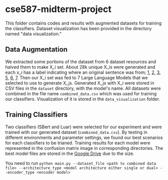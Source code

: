 # cse587-midterm-project
<!-- I will modify the readme better when we're done with all experiments - janice- -->
This folder contains codes and results with augmented datasets for training the classifiers. Dataset visualization has been provided in the directory named "data visualization."

## Data Augmentation 
We extracted some portions of the dataset from 6 dataset resources and halved them to make X_i set. About 28k unique X_is were generated and each x_i has a label indicating where an original sentence was from; [1](https://www.kaggle.com/datasets/thedevastator/hellaswag-a-new-commonsense-nli-dataset), [2](https://www.kaggle.com/datasets/stanfordu/stanford-natural-language-inference-corpus/data), [3](https://github.com/tylin/coco-caption/blob/master/results/captions_val2014_fakecap_results.json), [5](https://cims.nyu.edu/~sbowman/multinli/), [6](https://www.kaggle.com/datasets/nltkdata/brown-corpus/data?select=brown.csv ), [7](https://www.kaggle.com/datasets/oswinrh/bible?select=t_asv.csv ). Then our X_i set was fed to 7 Large Language Models that we selected to use to generate X_js. Generated X_js with X_i were stored in CSV files in the `dataset` directory, with the model's name. All datasets were combined in the file name `combined_data.csv` which was used for training our classifiers. Visualization of it is stored in the `data_visualization` folder. <!-- maybe I can put two images here as well if needed. (don't think so cuz we're going to write a report with it right -->

## Training Classifiers
Two classifiers (SBert and Luar) were selected for our experiment and were trained with our generated dataset (`combined_data.csv`). By testing in different environments and parameter settings, we found our best scenarios for each classifiers to be trianed. Training results for each model were represented in the confusion matrix image in corresponding directories. The best model files are stored in the [Google Drive](https://drive.google.com/drive/folders/11MlZ6gF0aj2P9RJ6787FZF5eV6k9cPjN?usp=drive_link) due to the size.

You need to run `python main.py --dataset_file <path to combined data file> --architecture_type <model architecture either single or dual> --encoder_type <encoder model>`
